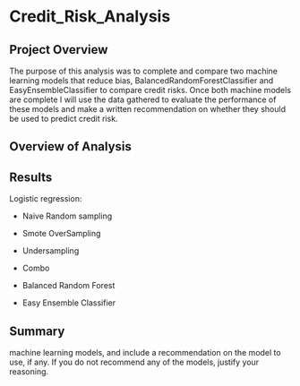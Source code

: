 # Credit_Risk_Analysis

## Project Overview
The purpose of this analysis was to complete and compare two machine learning models that reduce bias, BalancedRandomForestClassifier and EasyEnsembleClassifier to compare credit risks. Once both machine models are complete I will use the data gathered to evaluate the performance of these models and make a written recommendation on whether they should be used to predict credit risk.

## Overview of Analysis

## Results

Logistic regression:
- Naive Random sampling
- Smote OverSampling
- Undersampling
- Combo

- Balanced Random Forest
- Easy Ensemble Classifier

## Summary
machine learning models, and include a recommendation on the model to use, if any. If you do not recommend any of the models, justify your reasoning.
